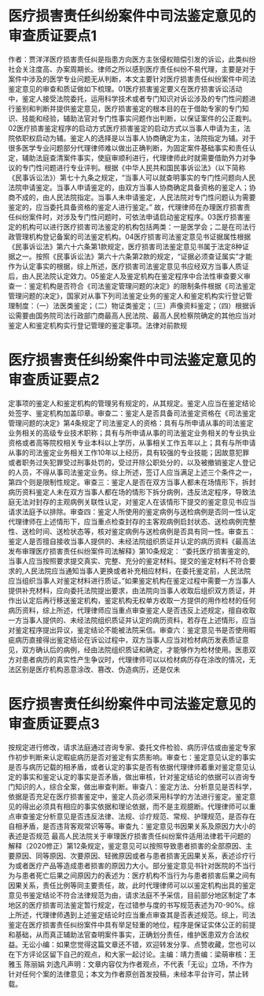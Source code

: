 # 医疗损害责任纠纷案件中司法鉴定意见的审查质证要点1

作者：贾洋洋医疗损害责任纠是指患方向医方主张侵权赔偿引发的诉讼，此类纠纷社会关注度高、办案周期长。律师之所以感到医疗责任纠纷不易代理，主要是对于案件中涉及的医学专业问题无从判断，本文主要针对医疗损害责任纠纷案件中司法鉴定意见的审查和质证做如下梳理。01医疗损害鉴定要义在医疗损害诉讼活动中，鉴定人接受法院委托，运用科学技术或者专门知识对诉讼涉及的专门性问题进行鉴别和判断并提供鉴定意见，医疗损害鉴定的根本目的在于借助专家的专门知识、技能和经验，辅助法官对专门性事实问题作出判断，以保证案件的公正裁判。 02医疗损害鉴定程序的启动方式医疗损害鉴定的启动方式以当事人申请为主，法院依职权启动为辅。鉴定人的选择是以当事人协商确定为主，法院指定为辅。对于很多医学专业问题部分代理律师难以做出正确判断，为固定案件基础事实和责任认定，辅助法庭查清案件事实，使庭审顺利进行，代理律师此时就需要借助外力对争议的专门性问题进行专业评判。根据《中华人民共和国民事诉讼法》（以下简称《民事诉讼法》）第七十九条之规定，“当事人可以就查明事实的专门性问题向人民法院申请鉴定。当事人申请鉴定的，由双方当事人协商确定具备资格的鉴定人；协商不成的，由人民法院指定。当事人未申请鉴定，人民法院对专门性问题认为需要鉴定的，应当委托具备资格的鉴定人进行鉴定。” 故，代理律师在办理医疗损害责任纠纷案件时，对涉及专门性问题时，可依法申请启动鉴定程序。03医疗损害鉴定的机构可以进行医疗损害司法鉴定的机构包括两类：一是医学会；二是在司法行政管理机构登记备案的司法鉴定机构。04医疗损害司法鉴定意见书证据属性根据《民事诉讼法》第六十六条第1款规定，医疗损害司法鉴定意见书属于法定8种证据之一。按照《民事诉讼法》第六十六条第2款的规定，“证据必须查证属实”才能作为认定事实的根据，综上所述，医疗损害司法鉴定意见书应经双方当事人质证后，由人民法院认定效力。05鉴定人及鉴定机构在鉴定程序中合法性审查要义审查一：鉴定机构是否符合《司法鉴定管理问题的决定》的限制条件根据《司法鉴定管理问题的决定》，国家对从事下列司法鉴定业务的鉴定人和鉴定机构实行登记管理制度：（一）法医类鉴定；（二）物证类鉴定；（三）声像资料鉴定；（四）根据诉讼需要由国务院司法行政部门商最高人民法院、最高人民检察院确定的其他应当对鉴定人和鉴定机构实行登记管理的鉴定事项。法律对前款规

# 医疗损害责任纠纷案件中司法鉴定意见的审查质证要点2

定事项的鉴定人和鉴定机构的管理另有规定的，从其规定。鉴定人应当在鉴定结论处签字、鉴定机构加盖印章。审查二：鉴定人是否具备司法鉴定资格在《司法鉴定管理问题的决定》第4条规定了司法鉴定人的资格：具有与所申请从事的司法鉴定业务相关的高级专业技术职称；具有与所申请从事的司法鉴定业务相关的专业执业资格或者高等院校相关专业本科以上学历，从事相关工作五年以上；具有与所申请从事的司法鉴定业务相关工作10年以上经历，具有较强的专业技能；因故意犯罪或者职务过失犯罪受过刑事处罚的，受过开除公职处分的，以及被撤销鉴定人登记的人员，不得从事司法鉴定业务。综上所述，签订人应当满足上述三个条件之一，第四个则是限制性规定。审查三：鉴定人是否在双方当事人都未在场情形下，拆封病历资料鉴定人未在双方当事人都在场的情形下拆分病例，违反法定程序，导致法庭无法对封存的主观病例关联性认定，对鉴定人在该情形下提交的鉴定意见书应当请求法庭予以排除。审查四：鉴定人所使用的鉴定病例与送检病例是否同一性认定代理律师在上述情形下，应当重点检查封存的主客观病例启封状态、送检病例完整性、送检时间、送检状态等，核对鉴定病例与送检病例是否具有同一性。审查五：鉴定人是否擅自接收当事人提供的、未经法院组织质证并认定的病历资料《最高法发布审理医疗损害责任纠纷案件司法解释》第10条规定： ‘‘委托医疗损害鉴定的,当事人应当按照要求提交真实、完整、充分的鉴定材料。提交的鉴定材料不符合要求的,人民法院应当通知当事人更换或者补充相应材料，在委托鉴定前，人民法院应当组织当事人对鉴定材料进行质证。”如果鉴定机构在鉴定过程中需要一方当事人提供补充材料，应向委托法院提出要求，由法院向当事人收取后组织双方质证，并作出认定后再行移送鉴定机构，鉴定机构无权单方收取一方提供的用作检材的任何病历资料，综上所述，代理律师应当重点审查鉴定人是否违反上述规定，擅自收取一方当事人提供的、未经法院组织质证并认定的病历资料，若存在上述情形，应当对鉴定程序提出异议，鉴定结论不能被法院采信。审查六：鉴定意见书是否使用暇疵病历直接得出鉴定结论在诉讼过程中，双方当事人应当对检材病历发表质证意见，双方确认后的病例，经由法院组织质证和确定，才能够作为检材使用。医患双方对患者病历的真实性产生争议时，代理律师可以以检材病历存在涂改的情况，无法区别是医疗机构恶意涂改、篡改、伪造病历，还是仅未

# 医疗损害责任纠纷案件中司法鉴定意见的审查质证要点3

按规定进行修改，请求法庭通过咨询专家、委托文件检验、病历评估或由鉴定专家作初步判断来认定暇疵病历是否对鉴定有实质影响。审查七：鉴定意见认定的事实是否与病历记载的相矛盾，或者认定的事实是否有依据代理律师着重对鉴定意见认定的事实和鉴定认定的事实是否矛盾，做出审核，针对鉴定结论的依据可以咨询专门知识的人，综合全案，做出审查判断。审查八：鉴定方法、分析意见是否科学，依据是否充足在医疗损害鉴定中，鉴定人员必须采用科学的方法进行鉴定。鉴定意见的得出必须具有相应的事实依据和理论依据，而不是主观臆断。代理律师可以重点审查鉴定分析意见是否违反法律、法规、诊疗规范、常规、护理规范，是否存在自相矛盾，是否违背客观常识等等。审查九：鉴定意见书因果关系及原因力大小的表述是否规范 最高人民法院关于审理医疗损害责任纠纷案件适用法律若干问题的解释（2020修正）第12条规定，鉴定意见可以按照导致患者损害的全部原因、主要原因、同等原因、次要原因、轻微原因或者与患者损害无因果关系，表述诊疗行为或者医疗产品等造成患者损害的原因力大小。部分鉴定意见书针对医院的不当行为与患者死亡后果之间原因力的表述为：医疗机构不当行为与患者损害后果之间有因果关系，责任比例等同主要责任，故，此时代理律师可以以鉴定机构出具的鉴定意见书鉴定结论不符合法律规范为由，请求法庭不予采信，目前部分地区制定了本地区的医疗损害司法鉴定暂行规定，在过错参与度的书写规范表述为70-90%。综上所述，代理律师遇到上述鉴定结论时应当重点审查其是否表述规范。综上，司法鉴定在医疗损害责任纠纷案件中具有举足轻重的地位，程序是保证实体公正的前提和基础，从而真正辅助法官查明案件事实，正确划分责任，维护医患双方合法权益。无讼小编：如果您觉得这篇文章还不错，欢迎转发分享、点赞收藏，您也可以在下方评论区留下自己的观点，和大家一起讨论。主编：靖力责编：梁萌审核：王雅玉 陈丽娟 刘逸凡声明：文章内容仅为作者观点，不代表「无讼」立场，不作为针对任何个案的法律意见；本文为作者原创首发投稿，未经本平台许可，禁止转载。

